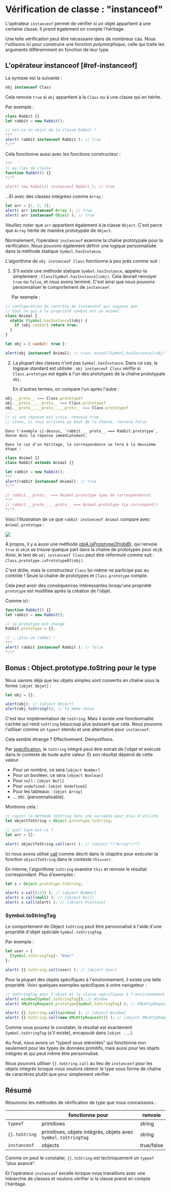 # Vérification de classe : "instanceof"

L'opérateur `instanceof` permet de vérifier si un objet appartient à une certaine classe. Il prend également en compte l'héritage.

Une telle vérification peut être nécessaire dans de nombreux cas. Nous l'utilisons ici pour construire une fonction *polymorphique*, celle qui traite les arguments différemment en fonction de leur type.

## L'opérateur instanceof [#ref-instanceof]

La syntaxe est la suivante :

```js
obj instanceof Class
```

Cela renvoie `true` si `obj` appartient à la `Class` ou à une classe qui en hérite.

Par exemple :

```js run
class Rabbit {}
let rabbit = new Rabbit();

// est-ce un objet de la classe Rabbit ?
*!*
alert( rabbit instanceof Rabbit ); // true
*/!*
```

Cela fonctionne aussi avec les fonctions constructeur :

```js run
*!*
// au lieu de classe
function Rabbit() {}
*/!*

alert( new Rabbit() instanceof Rabbit ); // true
```

...Et avec des classes intégrées comme `Array` :

```js run
let arr = [1, 2, 3];
alert( arr instanceof Array ); // true
alert( arr instanceof Object ); // true
```

Veuillez noter que `arr` appartient également à la classe `Object`. C'est parce que `Array` hérite de manière prototypale de `Object`.

Normalement, l’opérateur `instanceof` examine la chaîne prototypale pour la vérification. Nous pouvons également définir une logique personnalisée dans la méthode statique `Symbol.hasInstance`.

L'algorithme de `obj instanceof Class` fonctionne à peu près comme suit :

1. S'il existe une méthode statique `Symbol.hasInstance`, appelez-la simplement : `Class[Symbol.hasInstance](obj)`. Cela devrait renvoyer `true` ou `false`, et nous avons terminé. C'est ainsi que nous pouvons personnaliser le comportement de `instanceof`.

     Par exemple :

```js run
// configuration du contrôle de instanceof qui suppose que
// tout ce qui a la propriété canEat est un animal
class Animal {
  static [Symbol.hasInstance](obj) {
    if (obj.canEat) return true;
  }
}

let obj = { canEat: true };

alert(obj instanceof Animal); // true: Animal[Symbol.hasInstance](obj) est appelée
```

2. La plupart des classes n'ont pas `Symbol.hasInstance`. Dans ce cas, la logique standard est utilisée : `obj instanceof Class` vérifie si `Class.prototype` est égale à l'un des prototypes de la chaîne prototypale `obj`.

    En d'autres termes, on compare l'un après l'autre :

```js
obj.__proto__ === Class.prototype?
obj.__proto__.__proto__ === Class.prototype?
obj.__proto__.__proto__.__proto__ === Class.prototype?
...
// si une réponse est vraie, renvoie true
// sinon, si nous arrivons au bout de la chaîne, renvoie false
```

    Dans l'exemple ci-dessus, `rabbit.__ proto__ === Rabbit.prototype`, donne donc la réponse immédiatement.

    Dans le cas d'un héritage, la correspondance se fera à la deuxième étape :

```js run
class Animal {}
class Rabbit extends Animal {}

let rabbit = new Rabbit();
*!*
alert(rabbit instanceof Animal); // true
*/!*

// rabbit.__proto__ === Animal.prototype (pas de correspondance)
*!*
// rabbit.__proto__.__proto__ === Animal.prototype (ça correspond!)
*/!*
```

Voici l'illustration de ce que `rabbit instanceof Animal` compare avec `Animal.prototype` :

![](instanceof.svg)

À propos, il y a aussi une méthode [objA.isPrototypeOf(objB)](https://developer.mozilla.org/fr/docs/Web/JavaScript/Reference/Objets_globaux/Object/isPrototypeOf), qui renvoie `true` si `objA` se trouve quelque part dans la chaîne de prototypes pour `objB`. Ainsi, le test de `obj instanceof Class` peut être reformulé comme suit : `Class.prototype.isPrototypeOf(obj)`.

C'est drôle, mais le constructeur `Class` lui-même ne participe pas au contrôle ! Seule la chaîne de prototypes et `Class.prototype` compte.

Cela peut avoir des conséquences intéressantes lorsqu'une propriété `prototype` est modifiée après la création de l'objet.

Comme ici :

```js run
function Rabbit() {}
let rabbit = new Rabbit();

// le prototype est changé
Rabbit.prototype = {};

// ...plus un rabbit !
*!*
alert( rabbit instanceof Rabbit ); // false
*/!*
```

## Bonus : Object.prototype.toString pour le type

Nous savons déjà que les objets simples sont convertis en chaîne sous la forme `[objet Objet]` :

```js run
let obj = {};

alert(obj); // [object Object]
alert(obj.toString()); // la même chose
```

C'est leur implémentation de `toString`. Mais il existe une fonctionnalité cachée qui rend `toString` beaucoup plus puissant que cela. Nous pouvons l'utiliser comme un `typeof` étendu et une alternative pour `instanceof`.

Cela semble étrange ? Effectivement. Démystifions.

Par [spécification](https://tc39.github.io/ecma262/#sec-object.prototype.tostring), le `toString` intégré peut être extrait de l'objet et exécuté dans le contexte de toute autre valeur. Et son résultat dépend de cette valeur.

- Pour un nombre, ce sera `[object Number]`
- Pour un booléen, ce sera `[object Boolean]`
- Pour `null` : `[objet Null]`
- Pour `undefined` : `[objet Undefined]`
- Pour les tableaux : `[objet Array]`
- ... etc. (personnalisable).

Montrons cela :

```js run
// copier la méthode toString dans une variable pour plus d'utilité
let objectToString = Object.prototype.toString;

// quel type est-ce ?
let arr = [];

alert( objectToString.call(arr) ); // [object *!*Array*/!*]
```

Ici nous avons utilisé [call](https://developer.mozilla.org/fr/docs/Web/JavaScript/Reference/Objets_globaux/Function/call) comme décrit dans le chapitre [](info:call-apply-decorators) pour exécuter la fonction `objectToString` dans le contexte `this=arr`.

En interne, l'algorithme `toString` examine `this` et renvoie le résultat correspondant. Plus d'exemples :

```js run
let s = Object.prototype.toString;

alert( s.call(123) ); // [object Number]
alert( s.call(null) ); // [object Null]
alert( s.call(alert) ); // [object Function]
```

### Symbol.toStringTag

Le comportement de Object `toString` peut être personnalisé à l'aide d'une propriété d'objet spéciale `Symbol.toStringTag`.

Par exemple :

```js run
let user = {
  [Symbol.toStringTag]: "User"
};

alert( {}.toString.call(user) ); // [object User]
```

Pour la plupart des objets spécifiques à l'environnement, il existe une telle propriété. Voici quelques exemples spécifiques à votre navigateur :

```js run
// toStringTag pour l'objet et la classe spécifiques à l'environnement :
alert( window[Symbol.toStringTag]); // Window
alert( XMLHttpRequest.prototype[Symbol.toStringTag] ); // XMLHttpRequest

alert( {}.toString.call(window) ); // [object Window]
alert( {}.toString.call(new XMLHttpRequest()) ); // [object XMLHttpRequest]
```

Comme vous pouvez le constater, le résultat est exactement `Symbol.toStringTag` (s'il existe), encapsulé dans `[objet ...]`.

Au final, nous avons un "typeof sous stéroïdes" qui fonctionne non seulement pour les types de données primitifs, mais aussi pour les objets intégrés et qui peut même être personnalisé.

Nous pouvons utiliser `{}.toString.call` au lieu de `instanceof` pour les objets intégrés lorsque nous voulons obtenir le type sous forme de chaîne de caractères plutôt que pour simplement vérifier.

## Résumé

Résumons les méthodes de vérification de type que nous connaissons :

|               | fonctionne pour                                               | renvoie    |
|---------------|---------------------------------------------------------------|------------|
| `typeof`      | primitives                                                    | string     |
| `{}.toString` | primitives, objets intégrés, objets avec `Symbol.toStringTag` | string     |
| `instanceof`  | objects                                                       | true/false |

Comme on peut le constater, `{}.toString` est techniquement un `typeof` "plus avancé".

Et l'opérateur `instanceof` excelle lorsque nous travaillons avec une hiérarchie de classes et voulons vérifier si la classe prend en compte l'héritage.
